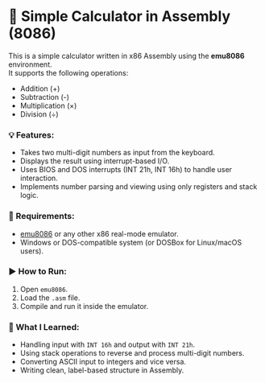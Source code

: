 # 🧮 Simple Calculator in Assembly (8086)

This is a simple calculator written in x86 Assembly using the **emu8086** environment.  
It supports the following operations:

- Addition (+)
- Subtraction (-)
- Multiplication (×)
- Division (÷)

### 💡 Features:
- Takes two multi-digit numbers as input from the keyboard.
- Displays the result using interrupt-based I/O.
- Uses BIOS and DOS interrupts (INT 21h, INT 16h) to handle user interaction.
- Implements number parsing and viewing using only registers and stack logic.

### 🔧 Requirements:
- [emu8086](https://emu8086-microprocessor-emulator.en.softonic.com/) or any other x86 real-mode emulator.
- Windows or DOS-compatible system (or DOSBox for Linux/macOS users).

### ▶️ How to Run:
1. Open `emu8086`.
2. Load the `.asm` file.
3. Compile and run it inside the emulator.

### 🧠 What I Learned:
- Handling input with `INT 16h` and output with `INT 21h`.
- Using stack operations to reverse and process multi-digit numbers.
- Converting ASCII input to integers and vice versa.
- Writing clean, label-based structure in Assembly.


